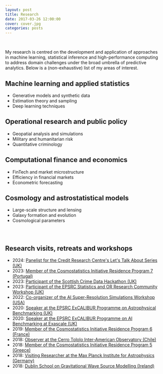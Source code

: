 ```yaml
---
layout: post
title: Research
date: 2017-03-26 12:00:00
cover: cover.jpg
categories: posts
---
```



<br>

My research is centred on the development and application of approaches in machine learning, statistical inference and high-performance computing to address domain challenges under the broad umbrella of predictive analytics. Below is a (non-exhaustive) list of my areas of interest.

<!--Current projects include, among others, market microstructure and information efficiency in emerging markets, geospatial analysis and simulation-based approaches to crime prevention, and impacts from healthcare crises and technology infrastructure disruptions.-->

## Machine learning and applied statistics

<!--
* Non-parametric Bayesian methods
* Estimation theory and sampling
* Deep learning techniques
-->

* Generative models and synthetic data
* Estimation theory and sampling
* Deep learning techniques

## Operational research and public policy

* Geopatial analysis and simulations
* Military and humanitarian risk
* Quantitative criminology

## Computational finance and economics

* FinTech and market microstructure
* Efficiency in financial markets 
* Econometric forecasting

## Cosmology and astrostatistical models

* Large-scale structure and lensing
* Galaxy formation and evolution
* Cosmological parameters

<div style="height:25px;font-size:1px;">&nbsp;</div>

## Research visits, retreats and workshops

<!--
2020-2021: Limited travel due to thesis write-up and a pandemic (everywhere)
-->

* 2024: [Panelist for the Credit Research Centre's Let's Talk About Series (UK)](https://www.crc.business-school.ed.ac.uk/seminars/lets-talk-about)
* 2023: [Member of the Cosmostatistics Initiative Residence Program 7 (Portugal)](https://cosmostatistics-initiative.org/residence-programs/crp7)
* 2023: [Participant of the Scottish Crime Data Hackathon (UK)](https://www.sccjr.ac.uk/event/scottish-crime-data-hackathon)
* 2023: [Participant of the EPSRC Statistics and OR Research Community Workshop (UK)](https://www.ukri.org/events/statistics-and-operational-research-community-workshop-17-jan)
* 2022: [Co-organizer of the AI Super-Resolution Simulations Workshop (USA)](https://events.mcs.cmu.edu/aisrs22)
* 2020: [Speaker at the EPSRC ExCALIBUR Programme on Astrophysical Benchmarking (UK)](https://excalibur.ac.uk/projects/benchmarking-for-ai-for-science-at-exascale-base)
* 2020: [Speaker at the EPSRC ExCALIBUR Programme on AI Benchmarking at Exascale (UK)](https://excalibur.ac.uk/projects/benchmarking-for-ai-for-science-at-exascale-base)
* 2019: [Member of the Cosmostatistics Initiative Residence Program 6 (France)](https://cosmostatistics-initiative.org/residence-programs/crp6)
* 2018: [Observer at the Cerro Tololo Inter-American Observatory (Chile)](https://noirlab.edu/science/programs/ctio)
* 2018: [Member of the Cosmostatistics Initiative Residence Program 5 (Greece)](https://cosmostatistics-initiative.org/residence-programs/coin-residence-program-5-chania-greece)
* 2018: [Visiting Researcher at the Max Planck Institute for Astrophysics (Germany)](https://www.mpa-garching.mpg.de)
* 2018: [Dublin School on Gravitational Wave Source Modelling (Ireland)](https://maths.ucd.ie/dsgwsm)

<br>
